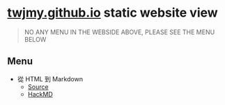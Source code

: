 # [twjmy.github.io](https://twjmy.github.io) static website view
> NO ANY MENU IN THE WEBSIDE ABOVE, PLEASE SEE THE MENU BELOW
## Menu
+ 從 HTML 到 Markdown
	+ [Source](MDHTML)
	+ [HackMD](https://hackmd.io/@NCHUIT/mdhtml)
